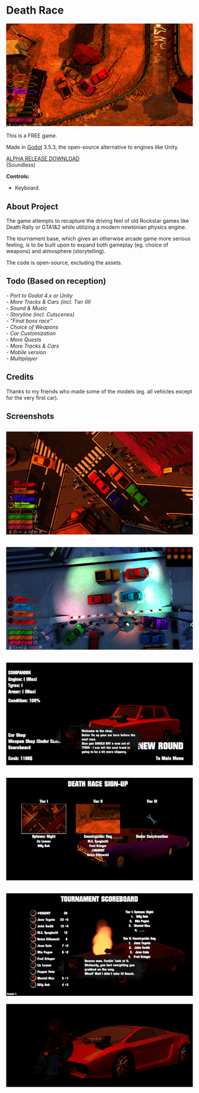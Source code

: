 # Death Race  
  
![main_preview](_screenshots/00.png)  
  
This is a FREE game.  
  
Made in [Godot](https://github.com/godotengine/godot) 3.5.3, the open-source alternative to engines like Unity.

[ALPHA RELEASE DOWNLOAD](https://github.com/Dark-Gran/Death-Race/releases/tag/v0.1)  
(Soundless)  
  
**Controls:**  
- Keyboard.  
  
## About Project  
  
The game attempts to recapture the driving feel of old Rockstar games like Death Rally or GTA1&2 while utilizing a modern newtonian physics engine.  
  
The tournament base, which gives an otherwise arcade game more serious feeling, is to be built upon to expand both gameplay (eg. choice of weapons) and atmosphere (storytelling).  

The code is open-source, excluding the assets.  
  
## Todo (Based on reception)
_- Port to Godot 4.x or Unity_  
_- More Tracks & Cars (incl. Tier III)_  
_- Sound & Music_  
_- Storyline (incl. Cutscenes)_  
_- "Final boss race"_  
_- Choice of Weapons_  
_- Car Customization_  
_- More Quests_  
_- More Tracks & Cars_  
_- Mobile version_  
_- Multiplayer_  
  
## Credits  
  
Thanks to my friends who made some of the models (eg. all vehicles except for the very first car).  
  
## Screenshots  
  
![preview1](_screenshots/01.png)  
---  
![preview2](_screenshots/02.png)  
---  
![preview3](_screenshots/03.png)  
---  
![preview4](_screenshots/04.png)  
---  
![preview5](_screenshots/05.png)  
---
![preview6](_screenshots/preview.gif)  
  
